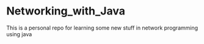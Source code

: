 # Networking_with_Java
This is a personal repo for learning some new stuff in network programming using java

